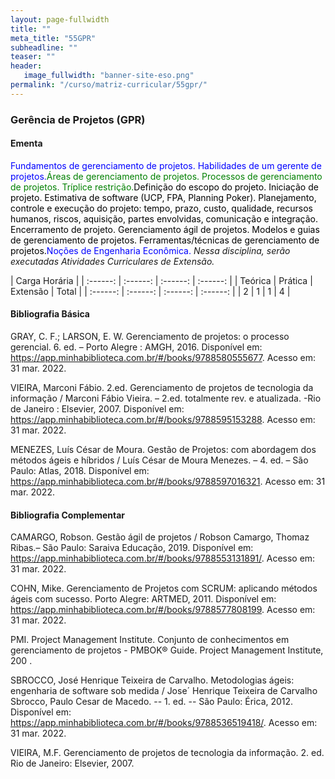 ```yaml
---
layout: page-fullwidth
title: ""
meta_title: "55GPR"
subheadline: ""
teaser: ""
header:
   image_fullwidth: "banner-site-eso.png"
permalink: "/curso/matriz-curricular/55gpr/"
---
```


### **Gerência de Projetos (GPR)**

#### **Ementa**

<class style="color: blue">Fundamentos de gerenciamento de projetos. Habilidades de um gerente de projetos.</class><class style="color: green">Áreas de gerenciamento de projetos. Processos de gerenciamento de projetos. Tríplice restrição.</class><class style="color: black">Definição do escopo do projeto. Iniciação de projeto. Estimativa de software (UCP, FPA, Planning Poker). Planejamento, controle e execução do projeto: tempo, prazo, custo, qualidade, recursos humanos, riscos, aquisição, partes envolvidas, comunicação e integração. Encerramento de projeto. Gerenciamento ágil de projetos. Modelos e guias de gerenciamento de projetos. Ferramentas/técnicas de gerenciamento de projetos.</class><class style="color: blue">Noções de Engenharia Econômica.</class> *Nessa disciplina, serão executadas Atividades Curriculares de Extensão.*

| Carga Horária | 
| :------: | :------: | :------: | :------: |
| Teórica | Prática | Extensão | Total |
| :------: | :------: | :------: | :------: |
| 2 | 1 | 1 | 4 |

#### **Bibliografia Básica**

GRAY, C. F.; LARSON, E. W. Gerenciamento de projetos: o processo gerencial. 6. ed. – Porto Alegre : AMGH, 2016. Disponível em: 
https://app.minhabiblioteca.com.br/#/books/9788580555677. Acesso em: 31 mar. 2022. 

VIEIRA, Marconi Fábio. 2.ed. Gerenciamento de projetos de tecnologia da informação / Marconi Fábio Vieira. – 2.ed. totalmente rev. e atualizada. -Rio de Janeiro : Elsevier, 2007. Disponível em: https://app.minhabiblioteca.com.br/#/books/9788595153288. Acesso em: 31 mar. 2022. 

MENEZES, Luís César de Moura. Gestão de Projetos: com abordagem dos métodos ágeis e híbridos / Luís César de Moura Menezes. – 4. ed. – São Paulo: Atlas, 2018. Disponível em: https://app.minhabiblioteca.com.br/#/books/9788597016321. Acesso em: 31 mar. 2022. 

#### **Bibliografia Complementar**

CAMARGO, Robson. Gestão ágil de projetos / Robson Camargo, Thomaz Ribas.– São Paulo: Saraiva Educação, 2019. Disponível em: https://app.minhabiblioteca.com.br/#/books/9788553131891/. Acesso em: 31 mar. 2022. 

COHN, Mike. Gerenciamento de Projetos com SCRUM: aplicando métodos ágeis com sucesso. Porto Alegre: ARTMED, 2011. Disponível em: https://app.minhabiblioteca.com.br/#/books/9788577808199. Acesso em: 31 mar. 2022. 

PMI. Project Management Institute. Conjunto de conhecimentos em gerenciamento de 
projetos - PMBOK® Guide. Project Management Institute, 200 . 

SBROCCO, José Henrique Teixeira de Carvalho. Metodologias ágeis: engenharia de software sob medida / Jose´ Henrique Teixeira de Carvalho Sbrocco, Paulo Cesar de Macedo. -- 1. ed. -- São Paulo: Érica, 2012. Disponível em: https://app.minhabiblioteca.com.br/#/books/9788536519418/. Acesso em: 31 mar. 2022. 

VIEIRA, M.F. Gerenciamento de projetos de tecnologia da informação. 2. ed. Rio de Janeiro: 
Elsevier, 2007. 

